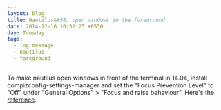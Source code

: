 ```yaml
---
layout: blog
title: Nautilus&#58; open windows in the foreground.
date: 2014-12-16 10:32:23 +0530
day: Tuesday
tags:
  - log message
  - nautilus
  - foreground
---
```


To make nautilus open windows in front of the terminal in 14.04, install compizconfig-settings-manager and set the "Focus Prevention Level" to "Off" under "General Options" > "Focus and raise behaviour". Here's the [reference](http://askubuntu.com/questions/365030/how-to-make-nemo-start-in-foreground).
